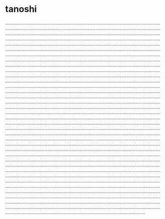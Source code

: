 # tanoshi
................................................................................................................................................................................................................................................................................................................................................................................................................................................................................................................................................................................................................................................................................................................................................................................................................................................................................................................................................................................................................................................................................................................................................................................................................................................................................................................................................................................................................................................................................................................................................................................................................................................................................................................................................................................................................................................................................................................................................................................................................................................................................................................................................................................................................................................................................................................................................................................................................................................................................................................................................................................................................................................................................................................................................................................................................................................................................................................................................................................................................................................................................................................................................................................................................................................................................................................................................................................................................................................................................................................................................................................................................................................................................................................................................................................................................................................................................................................................................................................................................................................................................................................................................................................................................................................................................................................................................................................................................................................................................................................................................................................................................................................................................................................................................................